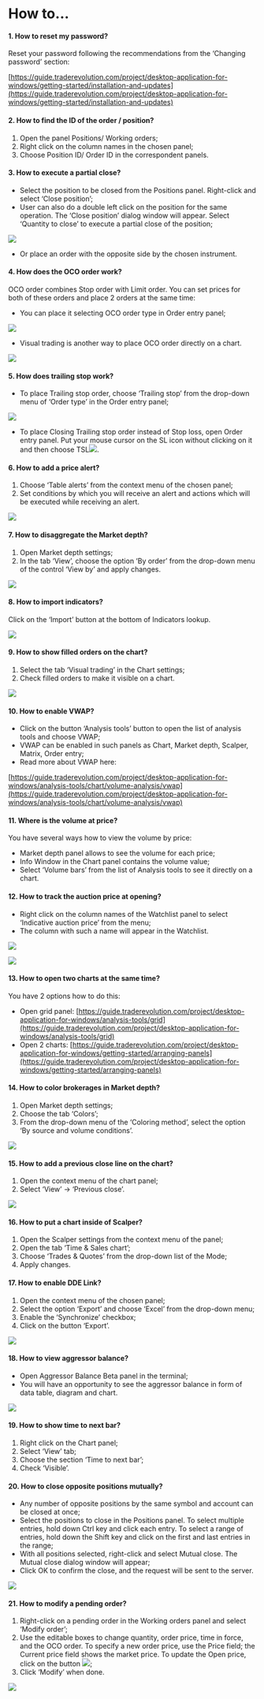 # How to...

#### **1. How to reset my password?**

Reset your password following the recommendations from the ‘Changing password’ section: 

[https://guide.traderevolution.com/project/desktop-application-for-windows/getting-started/installation-and-updates](https://guide.traderevolution.com/project/desktop-application-for-windows/getting-started/installation-and-updates)

#### **2. How to find the ID of the order / position?**

1. Open the panel Positions/ Working orders;
2. Right click on the column names in the chosen panel;
3. Choose Position ID/ Order ID in the correspondent panels.

#### **3. How to execute a partial close?**

* Select the position to be closed from the Positions panel. Right-click and select ‘Close position’;
* User can also do a double left click on the position for the same operation. The ‘Close position’ dialog window will appear. Select ‘Quantity to close’ to execute a partial close of the position;

![](https://lh4.googleusercontent.com/rqS3l1uaOtKb52i_Yo-5qyhLkTG6y-W9gJJ_wtp0bpvmRtvllSZsFfjbQpGx_DPG-aBbO1B9R5bxIJEWhaT1iFa71Xe_ukB04RhvL_wRKk7iEer60qwg6ovpgOuDk6iWoZCr5IPA)

* Or place an order with the opposite side by the chosen instrument.

#### **4. How does the OCO order work?**

OCO order combines Stop order with Limit order. You can set prices for both of these orders and place 2 orders at the same time:

* You can place it selecting OCO order type in Order entry panel;

![](https://lh4.googleusercontent.com/NfJ29ESwT1ZaMIAgjUaYCGTNSvF-T93PKjfFQwIsYWYnonwHC3xIrZeA9cvx8Mu8xCb5okhDWJJb5QFept7zqi3YyzaBOvzuKBe9wXzZw91Z-S45wgDuBDJYoYsI8axDQgnrcjnZ)

* Visual trading is another way to place OCO order directly on a chart.

![](https://lh4.googleusercontent.com/ytScEA_E9yXrIHL8oQ13B_ws1mqopYafo_nSodKi96ll3MAMRWjuz_PApgHuk2EuV0tb-JrAOekhL-YJOSvZm7WnmZf9Haefnb8Fieol4lWkRkMlvk-hFYbGWeWcMm1xBpbHLGB9)

#### **5. How does trailing stop work?**

* To place Trailing stop order, choose ‘Trailing stop’ from the drop-down menu of ‘Order type’ in the Order entry panel;

![](https://lh3.googleusercontent.com/vH88-BVwyxsf4O5nDnBOfYtYlQhqYwV7R-B9A0fALso6rv81GaDB6gdA-dH-4fMMOP2F52HOK8QUPzQLlZHnHLjmtnlrWlEXfzSGmAWeso9whQK2fwd8EJJ5GE_7C-6g1pEnTjhB)

* To place Closing Trailing stop order instead of Stop loss, open Order entry panel. Put your mouse cursor on the SL icon without clicking on it and then choose TSL![](https://lh6.googleusercontent.com/Bk8aTOxOW_t24Q3qk4n6JbU4bNNGGCA7xlKgA28KxFUeIQJrHUkQNFsjby8Fc8ImPF-abBz6P7Z9A-ylyeGR6R3bLlAe_PoJ9PEEnMdkKid3o04w9NNF1LQtMsT8a-K2wkPBb371).

#### **6. How to add a price alert?**

1. Choose ‘Table alerts’ from the context menu of the chosen panel;
2. Set conditions by which you will receive an alert and actions which will be executed while receiving an alert.

![](https://lh5.googleusercontent.com/Zf5KNFki1ygZJ42yKxN4jbtRqqcb7DCRwdIspw6GQknHhSAyZqFhnRaHAXYqHWBj2E3iIACUXoK3geYsQHPvG0RqTlSYp98CRj_abQtQEY8cUIUsVUoep7AGVav5baAwTe5DKDOu)

#### **7. How to disaggregate the Market depth?**

1. Open Market depth settings;
2. In the tab ‘View’, choose the option ‘By order’ from the drop-down menu of the control ‘View by’ and apply changes.  

![](https://lh4.googleusercontent.com/icvy1MAjMZpjBhcG2azVM-1SGZvTX5vf8Hhg7Cc2VSY2a3m2vbxWyu4Wbf1kRbULnrXHmhQrwA-Ci4EHc1VpgPtYnyAR8H4LCWR1ff1tTm9QxU7xXKm3_jlArHW90LF4oFKrJhFS)

#### **8. How to import indicators?**

Click on the ‘Import’ button at the bottom of Indicators lookup.

![](../.gitbook/assets/indicators.png)

#### **9. How to show filled orders on the chart?**

1. Select the tab ‘Visual trading’ in the Chart settings;
2. Check filled orders to make it visible on a chart.

![](https://lh5.googleusercontent.com/3b77sHSJPC310Hs8neUCcj3tciS2GeVm_Sq_2bv4PMrzG_3VivpebP0Psaktl_w3IJ3zLwX44UvuvUg6adxwan1GZvrM6BLyyQSP_UCJlqT1_ffT7z159GBjHpoGUpdim2qS4JGL)

#### **10. How to enable VWAP?**

* Click on the button ‘Analysis tools’ button to open the list of analysis tools and choose VWAP;
* VWAP can be enabled in such panels as Chart, Market depth, Scalper, Matrix, Order entry;
* Read more about VWAP here: 

[https://guide.traderevolution.com/project/desktop-application-for-windows/analysis-tools/chart/volume-analysis/vwap](https://guide.traderevolution.com/project/desktop-application-for-windows/analysis-tools/chart/volume-analysis/vwap)

#### **11. Where is the volume at price?**

You have several ways how to view the volume by price:

* Market depth panel allows to see the volume for each price;
* Info Window in the Chart panel contains the volume value;
* Select ‘Volume bars’ from the list of Analysis tools to see it directly on a chart.

#### **12. How to track the auction price at opening?**

* Right click on the column names of the Watchlist panel to select ‘Indicative auction price’ from the menu;
* The column with such a name will appear in the Watchlist.

![](https://lh6.googleusercontent.com/8wN25OFVcloSyT4mqR3zhAJPKym5tHFzK8QgBHgcSZTLC5qfxyo0wB-1gY0bQ-nO_w974mTtRUzldZEz0xcwxpSSDmKXMSBhuQU0PMWlJaUBaO4TCPYin4cwAaKI4QruoOuLxH64)

![](https://lh3.googleusercontent.com/CJPwdO9HmzewtURjifG9vPc92tDHESY4VoU7dISyyOaTdSdYjJNbxTh-l2L_NK9HUkUk_DgmtZsoEvbvvL6-G_BOK_ti4ZuVJQDhNQljwgr4Y6TIMhhN3SqNvkkmRBS8jYd9slvx)

#### **13. How to open two charts at the same time?**

You have 2 options how to do this:

* Open grid panel: [https://guide.traderevolution.com/project/desktop-application-for-windows/analysis-tools/grid](https://guide.traderevolution.com/project/desktop-application-for-windows/analysis-tools/grid)
* Open 2 charts: [https://guide.traderevolution.com/project/desktop-application-for-windows/getting-started/arranging-panels](https://guide.traderevolution.com/project/desktop-application-for-windows/getting-started/arranging-panels)

#### **14. How to color brokerages in Market depth?**

1. Open Market depth settings;
2. Choose the tab ‘Colors’;
3. From the drop-down menu of the ‘Coloring method’, select the option ‘By source and volume conditions’.

![](https://lh3.googleusercontent.com/C6zxRFITXHlj4_u62caVhJvdDoxiYrL2AgMdzZ0YHAD3I6xs2iGP5gNsbjMLE-Z2e_fE72OnQErrln0cykakUsi2G33zseBojxxPUDZWlrWXt3kE2lVwWcIrmXmcUuM_J6OuTT3H)

#### **15. How to add a previous close line on the chart?**

1. Open the context menu of the chart panel;
2. Select ‘View’ -&gt; ‘Previous close’.

![](https://lh5.googleusercontent.com/1nF1M9G-My7Y_O_4iSbx0HI79AJPgYFMsRrKGHHlIFGYoBdBALnisAM7JgMXqB2Qb7jP8mHD5HRx2J6-LHZGxb3jC0Bhp5EJJVO-53lB7LEDHpGMGp1Zy7SsacoLnyBSR-LiY0fU)

#### **16. How to put a chart inside of Scalper?**

1. Open the Scalper settings from the context menu of the panel;
2. Open the tab ‘Time & Sales chart’;
3. Choose ‘Trades & Quotes’ from the drop-down list of the Mode;
4. Apply changes.

#### **17. How to enable DDE Link?**

1. Open the context menu of the chosen panel;
2. Select the option ‘Export’ and choose ‘Excel’ from the drop-down menu;
3. Enable the ‘Synchronize’ checkbox;
4. Click on the button ‘Export’.

![](https://lh4.googleusercontent.com/cQQk_ZpCj4xvddRfK4pPe9LzPSbhYst2ZB_MeXWxQuKweVwQAv-MbkiYKyz8Gby1r6I9rgh7mtgCF7z-jcCKiqqFI1Mw_yAGlYk2aUX2rDQAusC9yRSI5ai2WY6GLG3kiu5UHku6)

#### **18. How to view aggressor balance?**

* Open Aggressor Balance Beta panel in the terminal;
* You will have an opportunity to see the aggressor balance in form of data table, diagram and chart.

![](https://lh3.googleusercontent.com/uAiXQepXtGwbL6kk9LBMZXyYl3iqk30hVhrnERDhp1dqwlth9Ll-8Vlqn1yrCNFKzUTVD0wWnaPFz50QEeJOt882osaK6xSmr1qUKXhvTLGtStYpvgS-iLuDjl1bpiViufZLjF4P)

#### **19. How to show time to next bar?**

1. Right click on the Chart panel;
2. Select ‘View’ tab;
3. Choose the section ‘Time to next bar’;
4. Check ‘Visible’.

#### **20. How to close opposite positions mutually?**

* Any number of opposite positions by the same symbol and account can be closed at once;
* Select the positions to close in the Positions panel. To select multiple entries, hold down Ctrl key and click each entry. To select a range of entries, hold down the Shift key and click on the first and last entries in the range;
* With all positions selected, right-click and select Mutual close. The Mutual close dialog window will appear;
* Click OK to confirm the close, and the request will be sent to the server.

![](https://lh6.googleusercontent.com/VPooOEguHb72crEZ23r9Aomfro3gPxAzSaiRZGqcYpl8g1atl8zg13Z1LXwNnB1G7wS0StNFR5yST2_8LSZ8VY7lDbFY-jDVLMVvMIFSIh73lLzp1MWTe6u46vWOISC76ee4Uhkv)

#### **21. How to modify a pending order?**

1. Right-click on a pending order in the Working orders panel and select ‘Modify order’;
2. Use the editable boxes to change quantity, order price, time in force, and the OCO order. To specify a new order price, use the Price field; the Current price field shows the market price. To update the Open price, click on the button ![](https://lh6.googleusercontent.com/jcjxIzlu77BSDSdZj5HX2Y_m_PCc8ZOrdJSD6qa4wJ_7nwFCADOPv74YxZR4zZacDQIztFLI47VD0_HpZLlFP_yCGs7bgAaTJEZ4wN8LaFVUw0XS34u1_3zS2IIrEU3rpnGzZ5Gy);
3. Click ‘Modify’ when done.

![](https://lh3.googleusercontent.com/FH7lVi_qBl_xeNjSGkRXof4Yb0J1hdpw5XDY4cwurIJSr_uG851Ty8skYywdyB-X3HbyF29h0Iu3RlKwYisE6PqIycrK7C2hnrvzjR_2Uh29pvrd297E_DRIQpV-f1Ox1NbbT1uJ)




